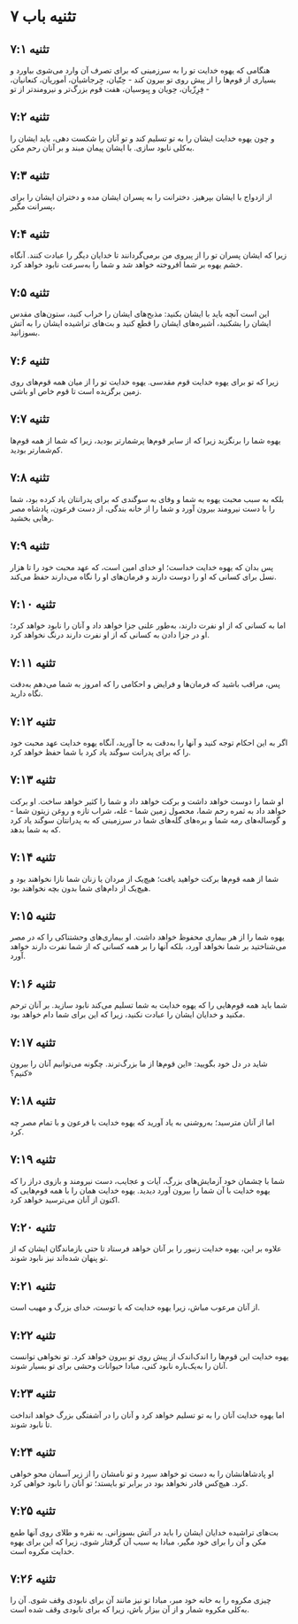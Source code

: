 # تثنیه باب ۷

## تثنیه ۷:۱
هنگامی که یهوه خدایت تو را به سرزمینی که برای تصرف آن وارد می‌شوی بیاورد و بسیاری از قوم‌ها را از پیش روی تو بیرون کند - حِتّیان، جِرجاشیان، اَموریان، کنعانیان، فِرِزّیان، حِویان و یِبوسیان، هفت قوم بزرگ‌تر و نیرومندتر از تو -

## تثنیه ۷:۲
و چون یهوه خدایت ایشان را به تو تسلیم کند و تو آنان را شکست دهی، باید ایشان را به‌کلی نابود سازی. با ایشان پیمان مبند و بر آنان رحم مکن.

## تثنیه ۷:۳
از ازدواج با ایشان بپرهیز. دخترانت را به پسران ایشان مده و دختران ایشان را برای پسرانت مگیر،

## تثنیه ۷:۴
زیرا که ایشان پسران تو را از پیروی من برمی‌گردانند تا خدایان دیگر را عبادت کنند. آنگاه خشم یهوه بر شما افروخته خواهد شد و شما را به‌سرعت نابود خواهد کرد.

## تثنیه ۷:۵
این است آنچه باید با ایشان بکنید: مذبح‌های ایشان را خراب کنید، ستون‌های مقدس ایشان را بشکنید، اَشیره‌های ایشان را قطع کنید و بت‌های تراشیده ایشان را به آتش بسوزانید.

## تثنیه ۷:۶
زیرا که تو برای یهوه خدایت قوم مقدسی. یهوه خدایت تو را از میان همه قوم‌های روی زمین برگزیده است تا قوم خاص او باشی.

## تثنیه ۷:۷
یهوه شما را برنگزید زیرا که از سایر قوم‌ها پرشمارتر بودید، زیرا که شما از همه قوم‌ها کم‌شمارتر بودید.

## تثنیه ۷:۸
بلکه به سبب محبت یهوه به شما و وفای به سوگندی که برای پدرانتان یاد کرده بود، شما را با دست نیرومند بیرون آورد و شما را از خانه بندگی، از دست فرعون، پادشاه مصر رهایی بخشید.

## تثنیه ۷:۹
پس بدان که یهوه خدایت خداست؛ او خدای امین است، که عهد محبت خود را تا هزار نسل برای کسانی که او را دوست دارند و فرمان‌های او را نگاه می‌دارند حفظ می‌کند.

## تثنیه ۷:۱۰
اما به کسانی که از او نفرت دارند، به‌طور علنی جزا خواهد داد و آنان را نابود خواهد کرد؛ او در جزا دادن به کسانی که از او نفرت دارند درنگ نخواهد کرد.

## تثنیه ۷:۱۱
پس، مراقب باشید که فرمان‌ها و فرایض و احکامی را که امروز به شما می‌دهم به‌دقت نگاه دارید.

## تثنیه ۷:۱۲
اگر به این احکام توجه کنید و آنها را به‌دقت به جا آورید، آنگاه یهوه خدایت عهد محبت خود را که برای پدرانت سوگند یاد کرد با شما حفظ خواهد کرد.

## تثنیه ۷:۱۳
او شما را دوست خواهد داشت و برکت خواهد داد و شما را کثیر خواهد ساخت. او برکت خواهد داد به ثمره رحم شما، محصول زمین شما - غله، شراب تازه و روغن زیتون شما - و گوساله‌های رمه شما و بره‌های گله‌های شما در سرزمینی که به پدرانتان سوگند یاد کرد که به شما بدهد.

## تثنیه ۷:۱۴
شما از همه قوم‌ها برکت خواهید یافت؛ هیچ‌یک از مردان یا زنان شما نازا نخواهند بود و هیچ‌یک از دام‌های شما بدون بچه نخواهند بود.

## تثنیه ۷:۱۵
یهوه شما را از هر بیماری محفوظ خواهد داشت. او بیماری‌های وحشتناکی را که در مصر می‌شناختید بر شما نخواهد آورد، بلکه آنها را بر همه کسانی که از شما نفرت دارند خواهد آورد.

## تثنیه ۷:۱۶
شما باید همه قوم‌هایی را که یهوه خدایت به شما تسلیم می‌کند نابود سازید. بر آنان ترحم مکنید و خدایان ایشان را عبادت نکنید، زیرا که این برای شما دام خواهد بود.

## تثنیه ۷:۱۷
شاید در دل خود بگویید: «این قوم‌ها از ما بزرگ‌ترند. چگونه می‌توانیم آنان را بیرون کنیم؟»

## تثنیه ۷:۱۸
اما از آنان مترسید؛ به‌روشنی به یاد آورید که یهوه خدایت با فرعون و با تمام مصر چه کرد.

## تثنیه ۷:۱۹
شما با چشمان خود آزمایش‌های بزرگ، آیات و عجایب، دست نیرومند و بازوی دراز را که یهوه خدایت با آن شما را بیرون آورد دیدید. یهوه خدایت همان را با همه قوم‌هایی که اکنون از آنان می‌ترسید خواهد کرد.

## تثنیه ۷:۲۰
علاوه بر این، یهوه خدایت زنبور را بر آنان خواهد فرستاد تا حتی بازماندگان ایشان که از تو پنهان شده‌اند نیز نابود شوند.

## تثنیه ۷:۲۱
از آنان مرعوب مباش، زیرا یهوه خدایت که با توست، خدای بزرگ و مهیب است.

## تثنیه ۷:۲۲
یهوه خدایت این قوم‌ها را اندک‌اندک از پیش روی تو بیرون خواهد کرد. تو نخواهی توانست آنان را به‌یک‌باره نابود کنی، مبادا حیوانات وحشی برای تو بسیار شوند.

## تثنیه ۷:۲۳
اما یهوه خدایت آنان را به تو تسلیم خواهد کرد و آنان را در آشفتگی بزرگ خواهد انداخت تا نابود شوند.

## تثنیه ۷:۲۴
او پادشاهانشان را به دست تو خواهد سپرد و تو نامشان را از زیر آسمان محو خواهی کرد. هیچ‌کس قادر نخواهد بود در برابر تو بایستد؛ تو آنان را نابود خواهی کرد.

## تثنیه ۷:۲۵
بت‌های تراشیده خدایان ایشان را باید در آتش بسوزانی. به نقره و طلای روی آنها طمع مکن و آن را برای خود مگیر، مبادا به سبب آن گرفتار شوی، زیرا که این برای یهوه خدایت مکروه است.

## تثنیه ۷:۲۶
چیزی مکروه را به خانه خود مبر، مبادا تو نیز مانند آن برای نابودی وقف شوی. آن را به‌کلی مکروه شمار و از آن بیزار باش، زیرا که برای نابودی وقف شده است.
